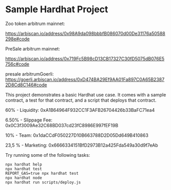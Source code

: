 # Sample Hardhat Project

Zoo token arbitrum mainnet:

https://arbiscan.io/address/0x98A9da098bbbfB086070d00De31176a50588298e#code


PreSale arbitrum mainnet:

https://arbiscan.io/address/0x719Fc5B98cD13CB17327C30fD5075dB076E5756c#code



presale arbitrumGoerli: https://goerli.arbiscan.io/address/0xD474BA29Ef9AA01Fa897C0A65B23872D8Cd8C146#code

This project demonstrates a basic Hardhat use case. It comes with a sample contract, a test for that contract, and a script that deploys that contract.

60% - Liquidity: 0xA1B64964F932CC1F3AFB26704426b33BaFC71ea4

6.50% - Slippage Fee: 0x0C3f3009Ae32C68BD037cd23fC8986E997fEF19B

10%  - Team: 0x1daCCdF050227D10B663788D2D05Dd649B410863

23,5 %  - Marketing: 0x6666334151BfD2973B12a425Fda549a30d9f7eAb

Try running some of the following tasks:

```shell
npx hardhat help
npx hardhat test
REPORT_GAS=true npx hardhat test
npx hardhat node
npx hardhat run scripts/deploy.js
```
